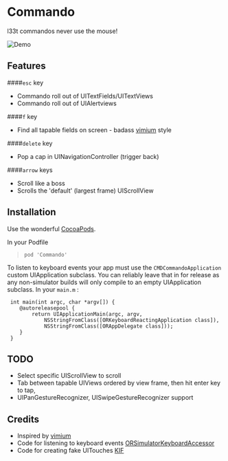 # Commando

l33t commandos never use the mouse!

![Demo](https://github.com/cloudkite/Commando/raw/master/demo.gif)

## Features
####`esc` key
- Commando roll out of UITextFields/UITextViews
- Commando roll out of UIAlertviews

####`f` key
- Find all tapable fields on screen - badass [vimium](http://vimium.github.io/) style

####`delete` key
- Pop a cap in UINavigationController (trigger back)

####`arrow` keys
- Scroll like a boss
- Scrolls the 'default' (largest frame) UIScrollView

## Installation
Use the wonderful [CocoaPods](http://github.com/CocoaPods/CocoaPods).

In your Podfile
>`pod 'Commando'`

To listen to keyboard events your app must use the `CMDCommandoApplication` custom UIApplication subclass. You can reliably leave that in for release as any non-simulator builds will only compile to an empty UIApplication subclass.
In your `main.m` :

``` objc
 int main(int argc, char *argv[]) {
    @autoreleasepool {
        return UIApplicationMain(argc, argv,
            NSStringFromClass([ORKeyboardReactingApplication class]),
            NSStringFromClass([ORAppDelegate class]));
    }
 }
```

## TODO
- Select specific UIScrollView to scroll
- Tab between tapable UIViews ordered by view frame, then hit enter key to tap,
- UIPanGestureRecognizer, UISwipeGestureRecognizer support

## Credits
- Inspired by [vimium](http://vimium.github.io/)
- Code for listening to keyboard events [ORSimulatorKeyboardAccessor](https://github.com/orta/ORSimulatorKeyboardAccessor)
- Code for creating fake UITouches [KIF](https://github.com/kif-framework/KIF)

